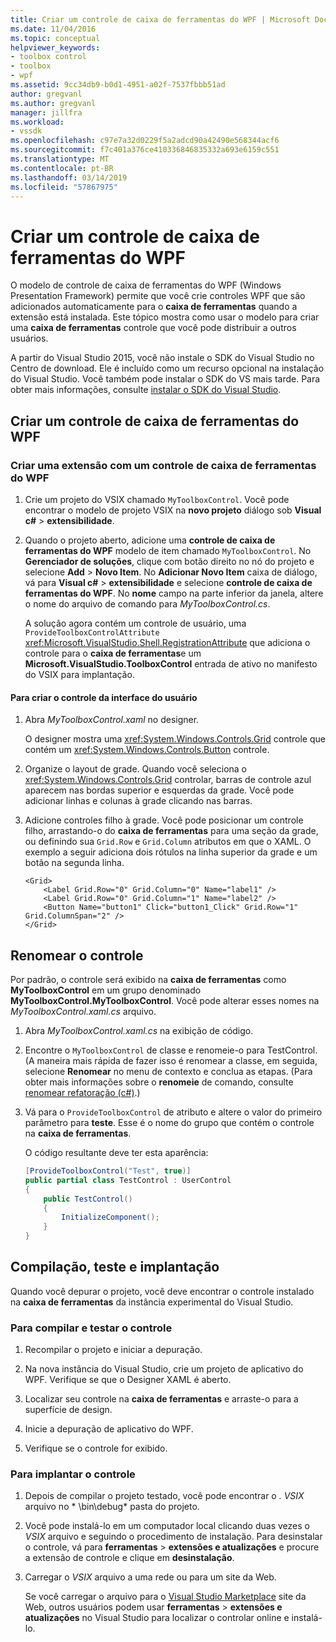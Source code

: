 ```yaml
---
title: Criar um controle de caixa de ferramentas do WPF | Microsoft Docs
ms.date: 11/04/2016
ms.topic: conceptual
helpviewer_keywords:
- toolbox control
- toolbox
- wpf
ms.assetid: 9cc34db9-b0d1-4951-a02f-7537fbbb51ad
author: gregvanl
ms.author: gregvanl
manager: jillfra
ms.workload:
- vssdk
ms.openlocfilehash: c97e7a32d0229f5a2adcd90a42490e568344acf6
ms.sourcegitcommit: f7c401a376ce410336846835332a693e6159c551
ms.translationtype: MT
ms.contentlocale: pt-BR
ms.lasthandoff: 03/14/2019
ms.locfileid: "57867975"
---
```

# <a name="create-a-wpf-toolbox-control"></a>Criar um controle de caixa de ferramentas do WPF
O modelo de controle de caixa de ferramentas do WPF (Windows Presentation Framework) permite que você crie controles WPF que são adicionados automaticamente para o **caixa de ferramentas** quando a extensão está instalada. Este tópico mostra como usar o modelo para criar uma **caixa de ferramentas** controle que você pode distribuir a outros usuários.

A partir do Visual Studio 2015, você não instale o SDK do Visual Studio no Centro de download. Ele é incluído como um recurso opcional na instalação do Visual Studio. Você também pode instalar o SDK do VS mais tarde. Para obter mais informações, consulte [instalar o SDK do Visual Studio](../extensibility/installing-the-visual-studio-sdk.md).

## <a name="create-a-wpf-toolbox-control"></a>Criar um controle de caixa de ferramentas do WPF

### <a name="create-an-extension-with-a-wpf-toolbox-control"></a>Criar uma extensão com um controle de caixa de ferramentas do WPF

1. Crie um projeto do VSIX chamado `MyToolboxControl`. Você pode encontrar o modelo de projeto VSIX na **novo projeto** diálogo sob **Visual c#** > **extensibilidade**.

2. Quando o projeto aberto, adicione uma **controle de caixa de ferramentas do WPF** modelo de item chamado `MyToolboxControl`. No **Gerenciador de soluções**, clique com botão direito no nó do projeto e selecione **Add** > **Novo Item**. No **Adicionar Novo Item** caixa de diálogo, vá para **Visual c#** > **extensibilidade** e selecione **controle de caixa de ferramentas do WPF**. No **nome** campo na parte inferior da janela, altere o nome do arquivo de comando para *MyToolboxControl.cs*.

    A solução agora contém um controle de usuário, uma `ProvideToolboxControlAttribute` <xref:Microsoft.VisualStudio.Shell.RegistrationAttribute> que adiciona o controle para o **caixa de ferramentas**e um **Microsoft.VisualStudio.ToolboxControl** entrada de ativo no manifesto do VSIX para  implantação.

#### <a name="to-create-the-control-ui"></a>Para criar o controle da interface do usuário

1. Abra *MyToolboxControl.xaml* no designer.

    O designer mostra uma <xref:System.Windows.Controls.Grid> controle que contém um <xref:System.Windows.Controls.Button> controle.

2. Organize o layout de grade. Quando você seleciona o <xref:System.Windows.Controls.Grid> controlar, barras de controle azul aparecem nas bordas superior e esquerdas da grade. Você pode adicionar linhas e colunas à grade clicando nas barras.

3. Adicione controles filho à grade. Você pode posicionar um controle filho, arrastando-o do **caixa de ferramentas** para uma seção da grade, ou definindo sua `Grid.Row` e `Grid.Column` atributos em que o XAML. O exemplo a seguir adiciona dois rótulos na linha superior da grade e um botão na segunda linha.

    ```xaml
    <Grid>
        <Label Grid.Row="0" Grid.Column="0" Name="label1" />
        <Label Grid.Row="0" Grid.Column="1" Name="label2" />
        <Button Name="button1" Click="button1_Click" Grid.Row="1" Grid.ColumnSpan="2" />
    </Grid>
    ```

## <a name="renaming-the-control"></a>Renomear o controle
 Por padrão, o controle será exibido na **caixa de ferramentas** como **MyToolboxControl** em um grupo denominado **MyToolboxControl.MyToolboxControl**. Você pode alterar esses nomes na *MyToolboxControl.xaml.cs* arquivo.

1. Abra *MyToolboxControl.xaml.cs* na exibição de código.

2. Encontre o `MyToolboxControl` de classe e renomeie-o para TestControl. (A maneira mais rápida de fazer isso é renomear a classe, em seguida, selecione **Renomear** no menu de contexto e conclua as etapas. (Para obter mais informações sobre o **renomeie** de comando, consulte [renomear refatoração (c#)](../ide/reference/rename.md).)

3. Vá para o `ProvideToolboxControl` de atributo e altere o valor do primeiro parâmetro para **teste**. Esse é o nome do grupo que contém o controle na **caixa de ferramentas**.

    O código resultante deve ter esta aparência:

    ```csharp
    [ProvideToolboxControl("Test", true)]
    public partial class TestControl : UserControl
    {
        public TestControl()
        {
            InitializeComponent();
        }
    }
    ```

## <a name="build-test-and-deployment"></a>Compilação, teste e implantação
 Quando você depurar o projeto, você deve encontrar o controle instalado na **caixa de ferramentas** da instância experimental do Visual Studio.

### <a name="to-build-and-test-the-control"></a>Para compilar e testar o controle

1. Recompilar o projeto e iniciar a depuração.

2. Na nova instância do Visual Studio, crie um projeto de aplicativo do WPF. Verifique se que o Designer XAML é aberto.

3. Localizar seu controle na **caixa de ferramentas** e arraste-o para a superfície de design.

4. Inicie a depuração de aplicativo do WPF.

5. Verifique se o controle for exibido.

### <a name="to-deploy-the-control"></a>Para implantar o controle

1. Depois de compilar o projeto testado, você pode encontrar o *. VSIX* arquivo no * \bin\debug\* pasta do projeto.

2. Você pode instalá-lo em um computador local clicando duas vezes o *VSIX* arquivo e seguindo o procedimento de instalação. Para desinstalar o controle, vá para **ferramentas** > **extensões e atualizações** e procure a extensão de controle e clique em **desinstalação**.

3. Carregar o *VSIX* arquivo a uma rede ou para um site da Web.

    Se você carregar o arquivo para o [Visual Studio Marketplace](https://marketplace.visualstudio.com/) site da Web, outros usuários podem usar **ferramentas** > **extensões e atualizações** no Visual Studio para localizar o controlar online e instalá-lo.

